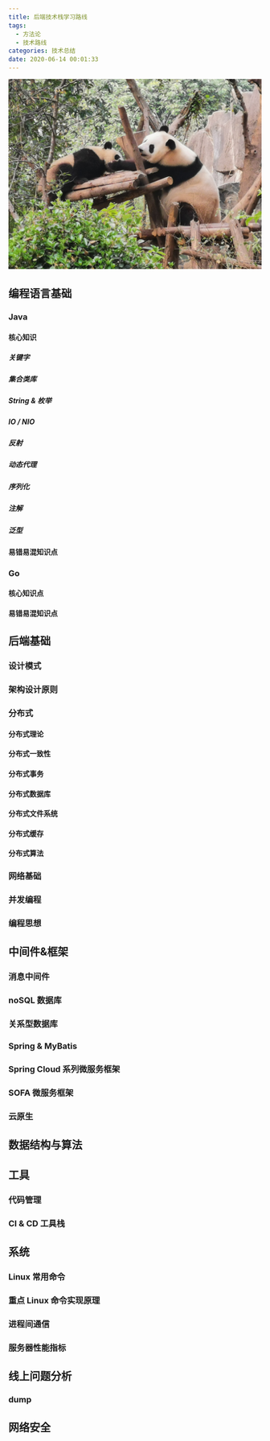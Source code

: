 ```yaml
---
title: 后端技术栈学习路线
tags:
  - 方法论
  - 技术路线
categories: 技术总结
date: 2020-06-14 00:01:33
---
```



![](/source/images/panda.jpeg)

## 编程语言基础
### Java
#### 核心知识
##### 关键字
##### 集合类库
##### String & 枚举
##### IO / NIO
##### 反射
##### 动态代理
##### 序列化
##### 注解
##### 泛型
#### 易错易混知识点
### Go
#### 核心知识点
#### 易错易混知识点
## 后端基础
### 设计模式
### 架构设计原则
### 分布式
#### 分布式理论
#### 分布式一致性
#### 分布式事务
#### 分布式数据库
#### 分布式文件系统
#### 分布式缓存
#### 分布式算法
### 网络基础
### 并发编程
### 编程思想
## 中间件&框架
### 消息中间件
### noSQL 数据库
### 关系型数据库
### Spring & MyBatis
### Spring Cloud 系列微服务框架
### SOFA 微服务框架
### 云原生
## 数据结构与算法
## 工具
### 代码管理
### CI & CD 工具栈
## 系统
### Linux 常用命令
### 重点 Linux 命令实现原理
### 进程间通信
### 服务器性能指标
## 线上问题分析
### dump
## 网络安全